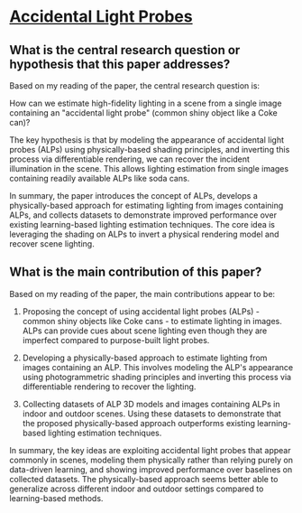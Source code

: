 # [Accidental Light Probes](https://arxiv.org/abs/2301.05211)

## What is the central research question or hypothesis that this paper addresses?

 Based on my reading of the paper, the central research question is: 

How can we estimate high-fidelity lighting in a scene from a single image containing an "accidental light probe" (common shiny object like a Coke can)?

The key hypothesis is that by modeling the appearance of accidental light probes (ALPs) using physically-based shading principles, and inverting this process via differentiable rendering, we can recover the incident illumination in the scene. This allows lighting estimation from single images containing readily available ALPs like soda cans.

In summary, the paper introduces the concept of ALPs, develops a physically-based approach for estimating lighting from images containing ALPs, and collects datasets to demonstrate improved performance over existing learning-based lighting estimation techniques. The core idea is leveraging the shading on ALPs to invert a physical rendering model and recover scene lighting.


## What is the main contribution of this paper?

 Based on my reading of the paper, the main contributions appear to be:

1. Proposing the concept of using accidental light probes (ALPs) - common shiny objects like Coke cans - to estimate lighting in images. ALPs can provide cues about scene lighting even though they are imperfect compared to purpose-built light probes.

2. Developing a physically-based approach to estimate lighting from images containing an ALP. This involves modeling the ALP's appearance using photogrammetric shading principles and inverting this process via differentiable rendering to recover the lighting. 

3. Collecting datasets of ALP 3D models and images containing ALPs in indoor and outdoor scenes. Using these datasets to demonstrate that the proposed physically-based approach outperforms existing learning-based lighting estimation techniques.

In summary, the key ideas are exploiting accidental light probes that appear commonly in scenes, modeling them physically rather than relying purely on data-driven learning, and showing improved performance over baselines on collected datasets. The physically-based approach seems better able to generalize across different indoor and outdoor settings compared to learning-based methods.
